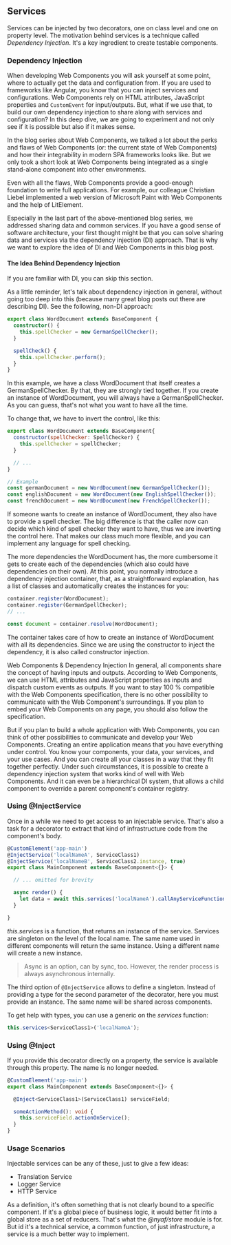 
## Services

Services can be injected by two decorators, one on class level and one on property level. The motivation behind services is a technique called *Dependency Injection*. It's a key ingredient to create testable components.

### Dependency Injection

When developing Web Components you will ask yourself at some point, where to actually get the data and configuration from. If you are used to frameworks like Angular, you know that you can inject services and configurations. Web Components rely on HTML attributes, JavaScript properties and `CustomEvent` for input/outputs. But, what if we use that, to build our own dependency injection to share along with services and configuration? In this deep dive, we are going to experiment and not only see if it is possible but also if it makes sense.

In the blog series about Web Components, we talked a lot about the perks and flaws of Web Components (or: the current state of Web Components) and how their integrability in modern SPA frameworks looks like. But we only took a short look at Web Components being integrated as a single stand-alone component into other environments.

Even with all the flaws, Web Components provide a good-enough foundation to write full applications. For example, our colleague Christian Liebel implemented a web version of Microsoft Paint with Web Components and the help of LitElement.

Especially in the last part of the above-mentioned blog series, we addressed sharing data and common services. If you have a good sense of software architecture, your first thought might be that you can solve sharing data and services via the dependency injection (DI) approach. That is why we want to explore the idea of DI and Web Components in this blog post.

#### The Idea Behind Dependency Injection

If you are familiar with DI, you can skip this section.

As a little reminder, let's talk about dependency injection in general, without going too deep into this (because many great blog posts out there are describing DI). See the following, non-DI approach:

```ts
export class WordDocument extends BaseComponent {
  constructor() {
    this.spellChecker = new GermanSpellChecker();
  }

  spellCheck() {
    this.spellChecker.perform();
  }
}
```

In this example, we have a class WordDocument that itself creates a GermanSpellChecker. By that, they are strongly tied together. If you create an instance of WordDocument, you will always have a GermanSpellChecker. As you can guess, that's not what you want to have all the time.

To change that, we have to invert the control, like this:

```js
export class WordDocument extends BaseComponent{
  constructor(spellChecker: SpellChecker) {
    this.spellChecker = spellChecker;
  }

  // ...
}

// Example
const germanDocument = new WordDocument(new GermanSpellChecker());
const englishDocument = new WordDocument(new EnglishSpellChecker());
const frenchDocument = new WordDocument(new FrenchSpellChecker());
```


If someone wants to create an instance of WordDocument, they also have to provide a spell checker. The big difference is that the caller now can decide which kind of spell checker they want to have, thus we are inverting the control here. That makes our class much more flexible, and you can implement any language for spell checking.

The more dependencies the WordDocument has, the more cumbersome it gets to create each of the dependencies (which also could have dependencies on their own). At this point, you normally introduce a dependency injection container, that, as a straightforward explanation, has a list of classes and automatically creates the instances for you:

```js
container.register(WordDocument);
container.register(GermanSpellChecker);
// ...

const document = container.resolve(WordDocument);
```

The container takes care of how to create an instance of WordDocument with all its dependencies. Since we are using the constructor to inject the dependency, it is also called constructor injection.

Web Components & Dependency Injection
In general, all components share the concept of having inputs and outputs. According to Web Components, we can use HTML attributes and JavaScript properties as inputs and dispatch custom events as outputs. If you want to stay 100 % compatible with the Web Components specification, there is no other possibility to communicate with the Web Component's surroundings. If you plan to embed your Web Components on any page, you should also follow the specification.

But if you plan to build a whole application with Web Components, you can think of other possibilities to communicate and develop your Web Components. Creating an entire application means that you have everything under control. You know your components, your data, your services, and your use cases. And you can create all your classes in a way that they fit together perfectly. Under such circumstances, it is possible to create a dependency injection system that works kind of well with Web Components. And it can even be a hierarchical DI system, that allows a child component to override a parent component's container registry.


### Using @InjectService

Once in a while we need to get access to an injectable service. That's also a task for a decorator to extract that kind of infrastructure code from the component's body.

~~~ts
@CustomElement('app-main')
@InjectService('localNameA', ServiceClass1)
@InjectService('localNameB', ServiceClass2.instance, true)
export class MainComponent extends BaseComponent<{}> {

  // ... omitted for brevity

  async render() {
    let data = await this.services('localNameA').callAnyServiceFunctionHereAsync();
  }

}
~~~

*this.services* is a function, that returns an instance of the service. Services are singleton on the level of the local name. The same name used in different components will return the same instance. Using a different name will create a new instance.

> Async is an option, can by sync, too. However, the render process is always asynchronous internally.

The third option of `@InjectService` allows to define a singleton. Instead of providing a type for the second parameter of the decorator, here you must provide an instance. The same name will be shared across components.

To get help with types, you can use a generic on the *services* function:

~~~ts
this.services<ServiceClass1>('localNameA');
~~~

### Using @Inject

If you provide this decorator directly on a property, the service is available through this property. The name is no longer needed.

```ts
@CustomElement('app-main')
export class MainComponent extends BaseComponent<{}> {

  @Inject<ServiceClass1>(ServiceClass1) serviceField;

  someActionMethod(): void {
    this.serviceField.actionOnService();
  }
}
```

### Usage Scenarios

Injectable services can be any of these, just to give a few ideas:

* Translation Service
* Logger Service
* HTTP Service

As a definition, it's often something that is not clearly bound to a specific component. If it's a global piece of business logic, it would better fit into a global store as a set of reducers. That's what the *@nyaf/store* module is for. But id it's a technical service, a common function, of just infrastructure, a service is a much better way to implement.
